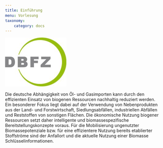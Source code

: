 ```yaml
---
title: Einführung
menu: Vorlesung
taxonomy:
    category: docs
---
```


![](dfbz.jpg?resize=200,200)

Die deutsche Abhängigkeit von Öl- und Gasimporten kann durch den effizienten Einsatz von biogenen Ressourcen nachhaltig reduziert werden. Ein besonderer Fokus liegt dabei auf der Verwendung von Nebenprodukten aus der Land- und Forstwirtschaft, Siedlungsabfällen, industriellen Abfällen und Reststoffen von sonstigen Flächen. Die ökonomische Nutzung biogener Ressourcen setzt daher intelligente und biomassespezifische Bereitstellungskonzepte voraus. Für die Mobilisierung ungenutzter Biomassepotenziale bzw. für eine effizientere Nutzung bereits etablierter Stoffströme sind der Anfallort und die aktuelle Nutzung einer Biomasse Schlüsselinformationen.
